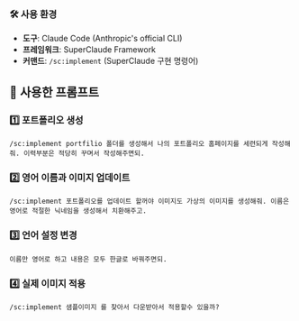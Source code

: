 ### 🛠️ 사용 환경
- **도구**: Claude Code (Anthropic's official CLI)
- **프레임워크**: SuperClaude Framework
- **커맨드**: `/sc:implement` (SuperClaude 구현 명령어)

## 📝 사용한 프롬프트 

### 1️⃣ 포트폴리오 생성
```
/sc:implement portfilio 폴더를 생성해서 나의 포트폴리오 홈페이지를 세련되게 작성해줘. 이력부분은 적당히 꾸며서 작성해주면되.
```

### 2️⃣ 영어 이름과 이미지 업데이트
```
/sc:implement 포트폴리오를 업데이트 할꺼야 이미지도 가상의 이미지를 생성해줘. 이름은 영어로 적절한 닉네임을 생성해서 치환해주고.
```

### 3️⃣ 언어 설정 변경
```
이름만 영어로 하고 내용은 모두 한글로 바꿔주면되.
```

### 4️⃣ 실제 이미지 적용
```
/sc:implement 샘플이미지 를 찾아서 다운받아서 적용할수 있을까?
```
